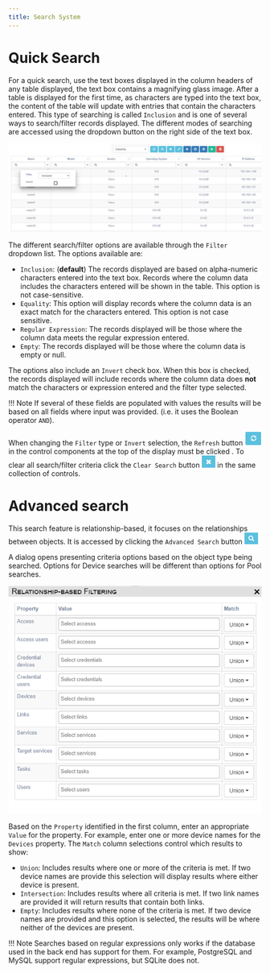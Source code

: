 ```yaml
---
title: Search System
---
```


# Quick Search

For a quick search, use the text boxes displayed in the column headers of any 
table displayed, the text box contains a magnifying glass image. After a table 
is displayed for the first time, as characters are typed into the text box, the 
content of the table will update with entries that contain the characters 
entered.  This type of searching is called `Inclusion` and is one of several 
ways to search/filter records displayed.  The different modes of searching are 
accessed using the dropdown button on the right side of the text box.

![Filtering System.](../_static/advanced/search_system/filtering.png)

The different search/filter options are available through the `Filter`
dropdown list.  The options available are:

- `Inclusion`: (**default**) The records displayed are based on alpha-numeric
characters entered into the text box.  Records where the column data includes 
the characters entered will be shown in the table.  This option is not 
case-sensitive.
- `Equality`: This option will display records where the column data is an exact 
match for the characters entered.  This option is not case sensitive.
- `Regular Expression`: The records displayed will be those where the column 
data meets the regular expression entered.
- `Empty`: The records displayed will be those where the column data is empty or 
null.

The options also include an `Invert` check box.  When this box is checked, the
records displayed will include records where the column data does **not** match
the characters or expression entered and the filter type selected.


!!! Note
	If several of these fields are populated with values the results will be 
	based on all 	fields where input was provided. (i.e. it uses the Boolean 
	operator `AND`).
 
When changing the `Filter` type or `Invert` selection, the `Refresh` button 
![Refresh Button](../_static/advanced/search_system/refresh_button.png) in the 
control components at the top of the display must be clicked . To clear all 
search/filter criteria click the `Clear Search` button 
![Clear Seaarch Button](../_static/advanced/search_system/clear_search_button.png) 
in the same collection of controls.


# Advanced search

This search feature is relationship-based, it focuses on the relationships 
between objects.  It is accessed by clicking the `Advanced Search` button
![Advanced Search Button](../_static/advanced/search_system/adv_search_button.png)

A dialog opens presenting criteria options based on the object type being
searched.  Options for Device searches will be different than options for Pool
searches.

![Advanced Search Criteria](../_static/advanced/search_system/adv_search_criteria.png)

Based on the `Property` identified in the first column, enter an appropriate 
`Value` for the property.  For example, enter one or more device names for the 
`Devices` property.  The `Match` column selections control which results to 
show:

- `Union`: Includes results where one or more of the criteria is met.  If two
device names are provide this selection will display results where either device
is present.
- `Intersection`: Includes results where all criteria is met.  If two link names
are provided it will return results that contain both links.
- `Empty`: Includes results where none of the criteria is met.  If two device
names are provided and this option is selected, the results will be where 
neither of the devices are present.

!!! Note
	Searches based on regular expressions only works if the database used in the
	back end has support for them. For example, PostgreSQL and MySQL support 
	regular expressions, but SQLite does not.

